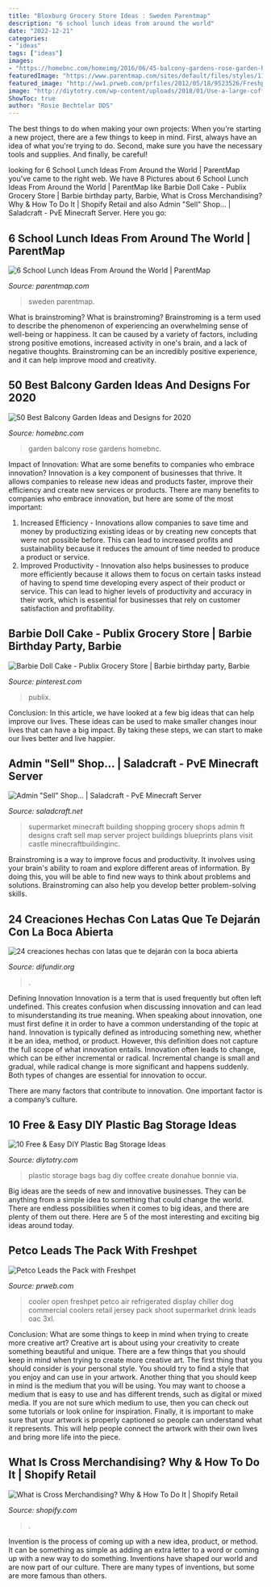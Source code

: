 ```yaml
---
title: "Bloxburg Grocery Store Ideas : Sweden Parentmap"
description: "6 school lunch ideas from around the world"
date: "2022-12-21"
categories:
- "ideas"
tags: ["ideas"]
images:
- "https://homebnc.com/homeimg/2016/06/45-balcony-gardens-rose-garden-homebnc.jpg"
featuredImage: "https://www.parentmap.com/sites/default/files/styles/1180x660_scaled_cropped/public/2017-08/bonappetite_pager_3_0.jpg?itok=Gf0XHOvr"
featured_image: "http://ww1.prweb.com/prfiles/2012/05/18/9523526/Freshpet.jpg"
image: "http://diytotry.com/wp-content/uploads/2018/01/Use-a-large-coffee-can-to-create-storage-for-your-plastic-bags.jpg"
ShowToc: true
author: "Rosie Bechtelar DDS"
---
```



The best things to do when making your own projects:
When you're starting a new project, there are a few things to keep in mind. First, always have an idea of what you're trying to do. Second, make sure you have the necessary tools and supplies. And finally, be careful!

	

		
looking for 6 School Lunch Ideas From Around the World | ParentMap you've came to the right web. We have 8 Pictures about 6 School Lunch Ideas From Around the World | ParentMap like Barbie Doll Cake - Publix Grocery Store | Barbie birthday party, Barbie, What is Cross Merchandising? Why &amp; How To Do It | Shopify Retail and also Admin &quot;Sell&quot; Shop... | Saladcraft - PvE Minecraft Server. Here you go:
		
    
## 6 School Lunch Ideas From Around The World | ParentMap

<img loading=lazy src="https://www.parentmap.com/sites/default/files/styles/1180x660_scaled_cropped/public/2017-08/bonappetite_pager_3_0.jpg?itok=Gf0XHOvr" onerror="this.onerror=null;this.src='https://tse3.mm.bing.net/th?id=OIP.keKFAIzwaV7RkitE9NyoXwHaEJ&amp;pid=15.1';" alt="6 School Lunch Ideas From Around the World | ParentMap">

_Source: parentmap.com_

>sweden parentmap. 

	

What is brainstroming?
What is brainstroming? Brainstroming is a term used to describe the phenomenon of experiencing an overwhelming sense of well-being or happiness. It can be caused by a variety of factors, including strong positive emotions, increased activity in one's brain, and a lack of negative thoughts. Brainstroming can be an incredibly positive experience, and it can help improve mood and creativity.

    
## 50 Best Balcony Garden Ideas And Designs For 2020

<img loading=lazy src="https://homebnc.com/homeimg/2016/06/45-balcony-gardens-rose-garden-homebnc.jpg" onerror="this.onerror=null;this.src='https://tse4.mm.bing.net/th?id=OIP.Hiv0eax8qAd6ZCeTnju6zwHaLI&amp;pid=15.1';" alt="50 Best Balcony Garden Ideas and Designs for 2020">

_Source: homebnc.com_

>garden balcony rose gardens homebnc. 

	

Impact of Innovation: What are some benefits to companies who embrace innovation?
Innovation is a key component of businesses that thrive. It allows companies to release new ideas and products faster, improve their efficiency and create new services or products. There are many benefits to companies who embrace innovation, but here are some of the most important: 
1. Increased Efficiency - Innovations allow companies to save time and money by productizing existing ideas or by creating new concepts that were not possible before. This can lead to increased profits and sustainability because it reduces the amount of time needed to produce a product or service. 
2. Improved Productivity - Innovation also helps businesses to produce more efficiently because it allows them to focus on certain tasks instead of having to spend time developing every aspect of their product or service. This can lead to higher levels of productivity and accuracy in their work, which is essential for businesses that rely on customer satisfaction and profitability.

    
## Barbie Doll Cake - Publix Grocery Store | Barbie Birthday Party, Barbie

<img loading=lazy src="https://i.pinimg.com/736x/7d/0a/79/7d0a794216472c7108c613d4c78af98b.jpg" onerror="this.onerror=null;this.src='https://tse1.mm.bing.net/th?id=OIP.T0Pu89Xfg2r_h5It5mNh4gHaJ3&amp;pid=15.1';" alt="Barbie Doll Cake - Publix Grocery Store | Barbie birthday party, Barbie">

_Source: pinterest.com_

>publix. 

	

Conclusion:
In this article, we have looked at a few big ideas that can help improve our lives. These ideas can be used to make smaller changes inour lives that can have a big impact. By taking these steps, we can start to make our lives better and live happier.

    
## Admin &quot;Sell&quot; Shop... | Saladcraft - PvE Minecraft Server

<img loading=lazy src="https://www.saladcraft.net/attachments/supermarket-minecraft-building-ideas-shopping-3-jpg.4413/" onerror="this.onerror=null;this.src='https://tse2.mm.bing.net/th?id=OIP.XWUoB1Wb-j_tjI6mhLPeBgHaD0&amp;pid=15.1';" alt="Admin &quot;Sell&quot; Shop... | Saladcraft - PvE Minecraft Server">

_Source: saladcraft.net_

>supermarket minecraft building shopping grocery shops admin ft designs craft sell map server project buildings blueprints plans visit castle minecraftbuildinginc. 

	

Brainstroming is a way to improve focus and productivity. It involves using your brain's ability to roam and explore different areas of information. By doing this, you will be able to find new ways to think about problems and solutions. Brainstroming can also help you develop better problem-solving skills.

    
## 24 Creaciones Hechas Con Latas Que Te Dejarán Con La Boca Abierta

<img loading=lazy src="https://difundir.org/wp-content/uploads/2015/01/refresco-del-arte-pueden-supermercados-9.jpg" onerror="this.onerror=null;this.src='https://tse4.mm.bing.net/th?id=OIP.Z6WxWanChfmZHtxonKBQxAHaJ6&amp;pid=15.1';" alt="24 creaciones hechas con latas que te dejarán con la boca abierta">

_Source: difundir.org_

>. 

	

Defining Innovation
Innovation is a term that is used frequently but often left undefined. This creates confusion when discussing innovation and can lead to misunderstanding its true meaning. When speaking about innovation, one must first define it in order to have a common understanding of the topic at hand.
Innovation is typically defined as introducing something new, whether it be an idea, method, or product. However, this definition does not capture the full scope of what innovation entails. Innovation often leads to change, which can be either incremental or radical. Incremental change is small and gradual, while radical change is more significant and happens suddenly. Both types of changes are essential for innovation to occur.

There are many factors that contribute to innovation. One important factor is a company’s culture.

    
## 10 Free &amp; Easy DIY Plastic Bag Storage Ideas

<img loading=lazy src="http://diytotry.com/wp-content/uploads/2018/01/Use-a-large-coffee-can-to-create-storage-for-your-plastic-bags.jpg" onerror="this.onerror=null;this.src='https://tse4.mm.bing.net/th?id=OIP.oFmfPWiv4QhWjXJWTYL-NAAAAA&amp;pid=15.1';" alt="10 Free &amp; Easy DIY Plastic Bag Storage Ideas">

_Source: diytotry.com_

>plastic storage bags bag diy coffee create donahue bonnie via. 

	

Big ideas are the seeds of new and innovative businesses. They can be anything from a simple idea to something that could change the world. There are endless possibilities when it comes to big ideas, and there are plenty of them out there. Here are 5 of the most interesting and exciting big ideas around today.

    
## Petco Leads The Pack With Freshpet

<img loading=lazy src="http://ww1.prweb.com/prfiles/2012/05/18/9523526/Freshpet.jpg" onerror="this.onerror=null;this.src='https://tse2.mm.bing.net/th?id=OIP.eJOv26_e8sn5J_xMneiX-QHaE7&amp;pid=15.1';" alt="Petco Leads the Pack with Freshpet">

_Source: prweb.com_

>cooler open freshpet petco air refrigerated display chiller dog commercial coolers retail jersey pack shoot supermarket drink leads oac 3xl. 

	

Conclusion: What are some things to keep in mind when trying to create more creative art?
Creative art is about using your creativity to create something beautiful and unique. There are a few things that you should keep in mind when trying to create more creative art. The first thing that you should consider is your personal style. You should try to find a style that you enjoy and can use in your artwork. Another thing that you should keep in mind is the medium that you will be using. You may want to choose a medium that is easy to use and has different trends, such as digital or mixed media. If you are not sure which medium to use, then you can check out some tutorials or look online for inspiration. Finally, it is important to make sure that your artwork is properly captioned so people can understand what it represents. This will help people connect the artwork with their own lives and bring more life into the piece.

    
## What Is Cross Merchandising? Why &amp; How To Do It | Shopify Retail

<img loading=lazy src="https://cdn.shopify.com/s/files/1/1246/6441/files/Grocery_Store.jpg?v=1606845192" onerror="this.onerror=null;this.src='https://tse4.mm.bing.net/th?id=OIP.xqTSEBYJngish5-ODDub1AHaJ4&amp;pid=15.1';" alt="What is Cross Merchandising? Why &amp; How To Do It | Shopify Retail">

_Source: shopify.com_

>. 

	

Invention is the process of coming up with a new idea, product, or method. It can be something as simple as adding an extra letter to a word or coming up with a new way to do something. Inventions have shaped our world and are now part of our culture. There are many types of inventions, but some are more famous than others.

